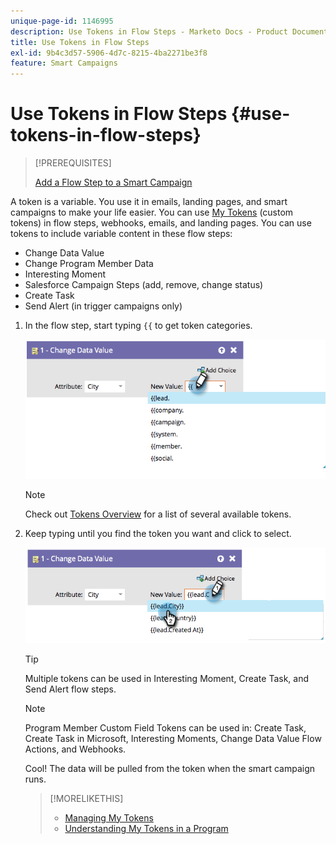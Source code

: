 ```yaml
---
unique-page-id: 1146995
description: Use Tokens in Flow Steps - Marketo Docs - Product Documentation
title: Use Tokens in Flow Steps
exl-id: 9b4c3d57-5906-4d7c-8215-4ba2271be3f8
feature: Smart Campaigns
---
```

# Use Tokens in Flow Steps {#use-tokens-in-flow-steps}

>[!PREREQUISITES]
>
>[Add a Flow Step to a Smart Campaign](/help/marketo/product-docs/core-marketo-concepts/smart-campaigns/flow-actions/add-a-flow-step-to-a-smart-campaign.md)

A token is a variable. You use it in emails, landing pages, and smart campaigns to make your life easier. You can use [My Tokens](/help/marketo/product-docs/core-marketo-concepts/programs/tokens/understanding-my-tokens-in-a-program.md) (custom tokens) in flow steps, webhooks, emails, and landing pages. You can use tokens to include variable content in these flow steps:

* Change Data Value
* Change Program Member Data
* Interesting Moment
* Salesforce Campaign Steps (add, remove, change status)
* Create Task
* Send Alert (in trigger campaigns only)

1. In the flow step, start typing `{{` to get token categories.

   ![](assets/image2014-9-22-14-3a3-3a17.png)

   >[!NOTE]
   >
   >Check out [Tokens Overview](/help/marketo/product-docs/demand-generation/landing-pages/personalizing-landing-pages/tokens-overview.md) for a list of several available tokens.

1. Keep typing until you find the token you want and click to select.

   ![](assets/image2014-9-22-14-3a3-3a48.png)

   >[!TIP]
   >
   >Multiple tokens can be used in Interesting Moment, Create Task, and Send Alert flow steps.

   >[!NOTE]
   >
   >Program Member Custom Field Tokens can be used in: Create Task, Create Task in Microsoft, Interesting Moments, Change Data Value Flow Actions, and Webhooks.

   Cool! The data will be pulled from the token when the smart campaign runs.

   >[!MORELIKETHIS]
   >
   >* [Managing My Tokens](/help/marketo/product-docs/core-marketo-concepts/programs/tokens/managing-my-tokens.md)
   >* [Understanding My Tokens in a Program](/help/marketo/product-docs/core-marketo-concepts/programs/tokens/understanding-my-tokens-in-a-program.md)
